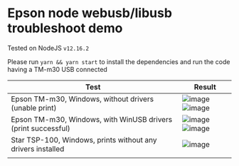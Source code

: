 # Epson node webusb/libusb troubleshoot demo

Tested on NodeJS `v12.16.2`

Please run `yarn && yarn start` to install the dependencies and run the code having a TM-m30 USB connected

| Test                                                          | Result                                                                                                                                                                                                                        |
| ------------------------------------------------------------- | ----------------------------------------------------------------------------------------------------------------------------------------------------------------------------------------------------------------------------- |
| Epson TM-m30, Windows, without drivers (unable print)         | ![image](https://user-images.githubusercontent.com/19352322/94170870-95b0e300-fe5e-11ea-8f35-cf2e67ff5231.png) ![image](https://user-images.githubusercontent.com/19352322/94171075-cc86f900-fe5e-11ea-9a9e-4d2ad3fd33e0.png) |
| Epson TM-m30, Windows, with WinUSB drivers (print successful) | ![image](https://user-images.githubusercontent.com/19352322/94171506-5afb7a80-fe5f-11ea-9bf9-fcc1f97fde61.png) ![image](https://user-images.githubusercontent.com/19352322/94171706-939b5400-fe5f-11ea-9ce5-29a37a541b3c.png) |
| Star TSP-100, Windows, prints without any drivers installed   | ![image](https://user-images.githubusercontent.com/19352322/94171338-24bdfb00-fe5f-11ea-90f4-85e5b7b7468d.png)                                                                                                                |
|                                                               |
